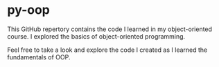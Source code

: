 # py-oop

This GitHub repertory contains the code I learned in my object-oriented course. I explored the basics of object-oriented programming.

Feel free to take a look and explore the code I created as I learned the fundamentals of OOP.
